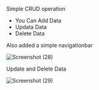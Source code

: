 Simple CRUD operation

-  You Can Add Data
-  Updata Data
-  Delete Data

Also added a simple navigationbar

![Screenshot (28)](https://user-images.githubusercontent.com/106249416/212539039-801b4d3f-6bcf-45b2-bc28-d3d2aa2a0d5f.png)

Update and Delete Data


![Screenshot (29)](https://user-images.githubusercontent.com/106249416/212539170-51d6e12d-6220-4604-ab0e-cae4049e5258.png)
